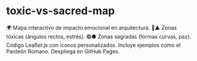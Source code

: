 # toxic-vs-sacred-map
🌍 Mapa interactivo de impacto emocional en arquitectura. 🔴▲ Zonas tóxicas (ángulos rectos, estrés). 🟢● Zonas sagradas (formas curvas, paz). Código Leaflet.js con iconos personalizados. Incluye ejemplos como el Panteón Romano. Despliega en GitHub Pages.
